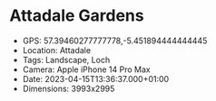 # Attadale Gardens

- GPS: 57.39460277777778,-5.451894444444445
- Location: Attadale
- Tags: Landscape, Loch
- Camera: Apple iPhone 14 Pro Max
- Date: 2023-04-15T13:36:37.000+01:00
- Dimensions: 3993x2995
